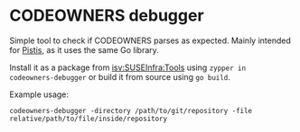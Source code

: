 # CODEOWNERS debugger

Simple tool to check if CODEOWNERS parses as expected.
Mainly intended for [Pistis](https://github.com/SUSE/pistis), as it uses the same Go library.

Install it as a package from [isv:SUSEInfra:Tools](https://build.opensuse.org/package/show/isv:SUSEInfra:Tools/codeowners-debugger) using `zypper in codeowners-debugger` or build it from source using `go build`.

Example usage:

```
codeowners-debugger -directory /path/to/git/repository -file relative/path/to/file/inside/repository
```

